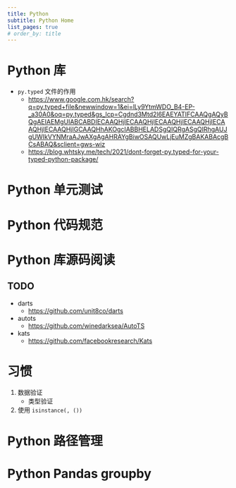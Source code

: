 ```yaml
---
title: Python
subtitle: Python Home
list_pages: true
# order_by: title
---
```


# Python 库

- `py.typed` 文件的作用
	- https://www.google.com.hk/search?q=py.typed+file&newwindow=1&ei=lLy9YtmWDO_B4-EP-_a30A0&oq=py.typed&gs_lcp=Cgdnd3Mtd2l6EAEYATIFCAAQgAQyBQgAEIAEMgUIABCABDIECAAQHjIECAAQHjIECAAQHjIECAAQHjIECAAQHjIECAAQHjIGCAAQHhAKOgcIABBHELADSgQIQRgASgQIRhgAUJgUWIkVYNMraAJwAXgAgAHRAYgBiwOSAQUwLjEuMZgBAKABAcgBCsABAQ&sclient=gws-wiz
	- https://blog.whtsky.me/tech/2021/dont-forget-py.typed-for-your-typed-python-package/

# Python 单元测试

# Python 代码规范

# Python 库源码阅读

## TODO

- darts
	- https://github.com/unit8co/darts
- autots
	- https://github.com/winedarksea/AutoTS
- kats
	- https://github.com/facebookresearch/Kats

# 习惯

1. 数据验证
	- 类型验证
2. 使用 `isinstance(, ())`


# Python 路径管理


# Python Pandas groupby

